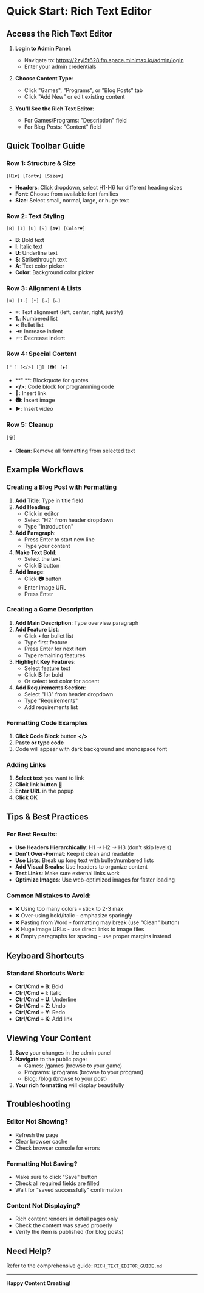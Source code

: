 # Quick Start: Rich Text Editor

## Access the Rich Text Editor

1. **Login to Admin Panel**:
   - Navigate to: https://2zyl5t628lfm.space.minimax.io/admin/login
   - Enter your admin credentials

2. **Choose Content Type**:
   - Click "Games", "Programs", or "Blog Posts" tab
   - Click "Add New" or edit existing content

3. **You'll See the Rich Text Editor**:
   - For Games/Programs: "Description" field
   - For Blog Posts: "Content" field

## Quick Toolbar Guide

### Row 1: Structure & Size
```
[H1▼] [Font▼] [Size▼]
```
- **Headers**: Click dropdown, select H1-H6 for different heading sizes
- **Font**: Choose from available font families
- **Size**: Select small, normal, large, or huge text

### Row 2: Text Styling
```
[B] [I] [U] [S] [A▼] [Color▼]
```
- **B**: Bold text
- **I**: Italic text  
- **U**: Underline text
- **S**: Strikethrough text
- **A**: Text color picker
- **Color**: Background color picker

### Row 3: Alignment & Lists
```
[≡] [1.] [•] [⇥] [⇤]
```
- **≡**: Text alignment (left, center, right, justify)
- **1.**: Numbered list
- **•**: Bullet list
- **⇥**: Increase indent
- **⇤**: Decrease indent

### Row 4: Special Content
```
[" ] [</>] [🔗] [📷] [▶]
```
- **" **: Blockquote for quotes
- **</>**: Code block for programming code
- **🔗**: Insert link
- **📷**: Insert image
- **▶**: Insert video

### Row 5: Cleanup
```
[🗑️]
```
- **Clean**: Remove all formatting from selected text

## Example Workflows

### Creating a Blog Post with Formatting

1. **Add Title**: Type in title field
2. **Add Heading**: 
   - Click in editor
   - Select "H2" from header dropdown
   - Type "Introduction"
3. **Add Paragraph**:
   - Press Enter to start new line
   - Type your content
4. **Make Text Bold**:
   - Select the text
   - Click **B** button
5. **Add Image**:
   - Click **📷** button
   - Enter image URL
   - Press Enter

### Creating a Game Description

1. **Add Main Description**: Type overview paragraph
2. **Add Feature List**:
   - Click **•** for bullet list
   - Type first feature
   - Press Enter for next item
   - Type remaining features
3. **Highlight Key Features**:
   - Select feature text
   - Click **B** for bold
   - Or select text color for accent
4. **Add Requirements Section**:
   - Select "H3" from header dropdown
   - Type "Requirements"
   - Add requirements list

### Formatting Code Examples

1. **Click Code Block** button **</>**
2. **Paste or type code**
3. Code will appear with dark background and monospace font

### Adding Links

1. **Select text** you want to link
2. **Click link button** 🔗
3. **Enter URL** in the popup
4. **Click OK**

## Tips & Best Practices

### For Best Results:
- **Use Headers Hierarchically**: H1 → H2 → H3 (don't skip levels)
- **Don't Over-Format**: Keep it clean and readable
- **Use Lists**: Break up long text with bullet/numbered lists
- **Add Visual Breaks**: Use headers to organize content
- **Test Links**: Make sure external links work
- **Optimize Images**: Use web-optimized images for faster loading

### Common Mistakes to Avoid:
- ❌ Using too many colors - stick to 2-3 max
- ❌ Over-using bold/italic - emphasize sparingly
- ❌ Pasting from Word - formatting may break (use "Clean" button)
- ❌ Huge image URLs - use direct links to image files
- ❌ Empty paragraphs for spacing - use proper margins instead

## Keyboard Shortcuts

### Standard Shortcuts Work:
- **Ctrl/Cmd + B**: Bold
- **Ctrl/Cmd + I**: Italic
- **Ctrl/Cmd + U**: Underline
- **Ctrl/Cmd + Z**: Undo
- **Ctrl/Cmd + Y**: Redo
- **Ctrl/Cmd + K**: Add link

## Viewing Your Content

1. **Save** your changes in the admin panel
2. **Navigate** to the public page:
   - Games: /games (browse to your game)
   - Programs: /programs (browse to your program)
   - Blog: /blog (browse to your post)
3. **Your rich formatting** will display beautifully

## Troubleshooting

### Editor Not Showing?
- Refresh the page
- Clear browser cache
- Check browser console for errors

### Formatting Not Saving?
- Make sure to click "Save" button
- Check all required fields are filled
- Wait for "saved successfully" confirmation

### Content Not Displaying?
- Rich content renders in detail pages only
- Check the content was saved properly
- Verify the item is published (for blog posts)

## Need Help?

Refer to the comprehensive guide: `RICH_TEXT_EDITOR_GUIDE.md`

---

**Happy Content Creating!**
